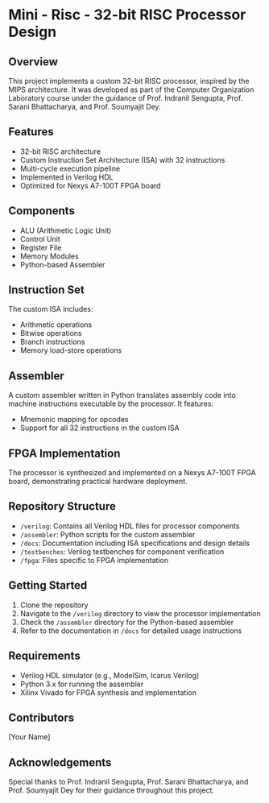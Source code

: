 # Mini - Risc - 32-bit RISC Processor Design

## Overview
This project implements a custom 32-bit RISC processor, inspired by the MIPS architecture. It was developed as part of the Computer Organization Laboratory course under the guidance of Prof. Indranil Sengupta, Prof. Sarani Bhattacharya, and Prof. Soumyajit Dey.

## Features
- 32-bit RISC architecture
- Custom Instruction Set Architecture (ISA) with 32 instructions
- Multi-cycle execution pipeline
- Implemented in Verilog HDL
- Optimized for Nexys A7-100T FPGA board

## Components
- ALU (Arithmetic Logic Unit)
- Control Unit
- Register File
- Memory Modules
- Python-based Assembler

## Instruction Set
The custom ISA includes:
- Arithmetic operations
- Bitwise operations
- Branch instructions
- Memory load-store operations

## Assembler
A custom assembler written in Python translates assembly code into machine instructions executable by the processor. It features:
- Mnemonic mapping for opcodes
- Support for all 32 instructions in the custom ISA

## FPGA Implementation
The processor is synthesized and implemented on a Nexys A7-100T FPGA board, demonstrating practical hardware deployment.

## Repository Structure
- `/verilog`: Contains all Verilog HDL files for processor components
- `/assembler`: Python scripts for the custom assembler
- `/docs`: Documentation including ISA specifications and design details
- `/testbenches`: Verilog testbenches for component verification
- `/fpga`: Files specific to FPGA implementation

## Getting Started
1. Clone the repository
2. Navigate to the `/verilog` directory to view the processor implementation
3. Check the `/assembler` directory for the Python-based assembler
4. Refer to the documentation in `/docs` for detailed usage instructions

## Requirements
- Verilog HDL simulator (e.g., ModelSim, Icarus Verilog)
- Python 3.x for running the assembler
- Xilinx Vivado for FPGA synthesis and implementation

## Contributors
[Your Name]

## Acknowledgements
Special thanks to Prof. Indranil Sengupta, Prof. Sarani Bhattacharya, and Prof. Soumyajit Dey for their guidance throughout this project.
